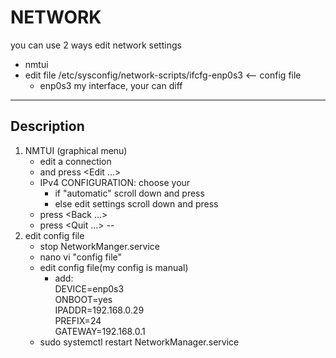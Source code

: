 # NETWORK

you can use 2 ways edit network settings
* nmtui
* edit file /etc/sysconfig/network-scripts/ifcfg-enp0s3 <-- config file
	- enp0s3 my interface, your can diff
***
## Description
1. NMTUI (graphical menu)
	* edit a connection
	* <choose your interface> and press <Edit ...>
	* IPv4 CONFIGURATION: choose your
		- if "automatic" scroll down and press <OK> 
		- else edit settings scroll down and press <OK>
	* press <Back ...>
	* press <Quit ...>
--
2. edit config file
	* stop NetworkManger.service
	* nano vi "config file"
	* edit config file(my config is manual)  
		- add:  
			DEVICE=enp0s3  
			ONBOOT=yes  
			IPADDR=192.168.0.29  
			PREFIX=24  
			GATEWAY=192.168.0.1  
	* sudo systemctl restart NetworkManager.service

